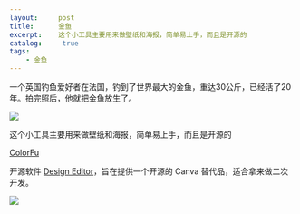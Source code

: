```yaml
---
layout:     post
title:      金鱼
excerpt:    这个小工具主要用来做壁纸和海报，简单易上手，而且是开源的
catalog: 	 true
tags:
    - 金鱼
---
```

一个英国钓鱼爱好者在法国，钓到了世界最大的金鱼，重达30公斤，已经活了20年。拍完照后，他就把金鱼放生了。

![](https://pic.imgdb.cn/item/66b4c466d9c307b7e9339d09.webp)

这个小工具主要用来做壁纸和海报，简单易上手，而且是开源的

[ColorFu](https://github.com/pearmini/colorfu) 

开源软件 [Design Editor](https://github.com/layerhub-io/react-design-editor)，旨在提供一个开源的 Canva 替代品，适合拿来做二次开发。

![](https://pic.imgdb.cn/item/66b4c561d9c307b7e9362a00.webp)

